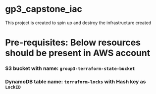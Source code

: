 # gp3_capstone_iac
This project is created to spin up and destroy the infrastructure created 


# Pre-requisites: Below resources should be present in AWS account
### S3 bucket with name: ```group3-terraform-state-bucket```
### DynamoDB table name: ```terraform-locks``` with Hash key as ```LockID```